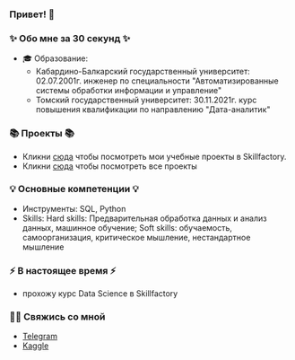 ### Привет! 👋

### ✨ Обо мне за 30 секунд ✨ 
* 🎓 Образование:
  - Кабардино-Балкарский государственный университет:
    02.07.2001г. инженер по специальности "Автоматизированные системы обработки информации и управление"
  - Томский государственный университет:
    30.11.2021г. курс повышения квалификации по направлению "Дата-аналитик"
 

### 📚 Проекты 📚

* Кликни [сюда](https://github.com/murattumov/sf_data_science.git) чтобы посмотреть мои учебные проекты в Skillfactory.
* Кликни [сюда](https://github.com/murattumov?tab=repositories) чтобы посмотреть все проекты

### 💡 Основные компетенции 💡
- Инструменты: SQL, Python
- Skills: 
    Hard skills: 
         Предварительная обработка данных и анализ данных,
         машинное обучение;
    Soft skills: 
         обучаемость,
         самоорганизация,
         критическое мышление, нестандартное мышление

### ⚡️ В настоящее время ⚡️
- прохожу курс Data Science в Skillfactory

### 🙌🏻 Свяжись со мной
- [Telegram](https://t.me/murattumov)
- [Kaggle](https://www.kaggle.com/murattiroshevtumov)
